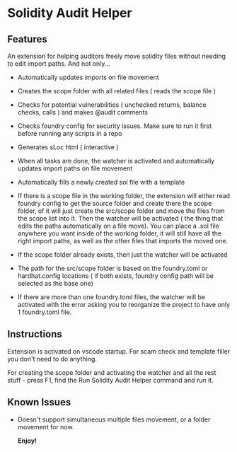 # Solidity Audit Helper

## Features

An extension for helping auditors freely move solidity files without needing to edit import paths. And not only...

- Automatically updates imports on file movement
- Creates the scope folder with all related files ( reads the scope file )
- Checks for potential vulnerabilities ( unchecked returns, balance checks, calls ) and makes @audit comments
- Checks foundry config for security issues. Make sure to run it first before running any scripts in a repo
- Generates sLoc html ( interactive )
- When all tasks are done, the watcher is activated and automatically updates import paths on file movement
- Automatically fills a newly created sol file with a template

- If there is a scope file in the working folder, the extension will either read foundry config to get the source folder and create there the scope folder, of it will just create the src/scope folder and move the files from the scope list into it. Then the watcher will be activated ( the thing that edits the paths automatically on a file move). You can place a .sol file anywhere you want inside of the working folder, it will still have all the right import paths, as well as the other files that imports the moved one.

- If the scope folder already exists, then just the watcher will be activated
- The path for the src/scope folder is based on the foundry.toml or hardhat.config locations ( if both exists, foundry config path will be selected as the base one)
- If there are more than one foundry.toml files, the watcher will be activated with the error asking you to reorganize the project to have only 1 foundry.toml file.

## Instructions

Extension is activated on vscode startup. For scam check and template filler you don't need to do anything.

For creating the scope folder and activating the watcher and all the rest stuff - press F1, find the Run Solidity Audit Helper command and run it.

## Known Issues

- Doesn't support simultaneous multiple files movement, or a folder movement for now.

  **Enjoy!**
